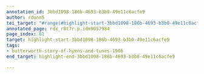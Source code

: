 ```yaml
---
annotation_id: 3bbd1098-186b-4693-b3b0-49e11c6acfe9
author: rdunn5
tei_target: "#range(#highlight-start-3bbd1098-186b-4693-b3b0-49e11c6acfe9, #highlight-end-3bbd1098-186b-4693-b3b0-49e11c6acfe9)"
annotated_page: rdx_r8t7r.p.idm9057984
page_index: 61
target: highlight-start-3bbd1098-186b-4693-b3b0-49e11c6acfe9
tags:
- butterworth-story-of-hymns-and-tunes-1906
end_target: highlight-end-3bbd1098-186b-4693-b3b0-49e11c6acfe9

---
```

